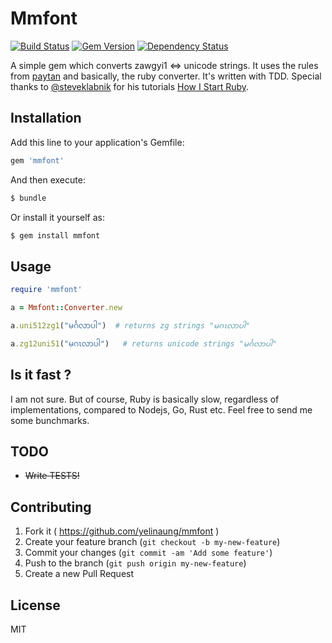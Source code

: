 # Mmfont

[![Build Status](https://travis-ci.org/yelinaung/mmfont.svg)](https://travis-ci.org/yelinaung/mmfont)
[![Gem Version](https://badge.fury.io/rb/mmfont.svg)](http://badge.fury.io/rb/mmfont)
[![Dependency Status](https://gemnasium.com/yelinaung/mmfont.svg)](https://gemnasium.com/yelinaung/mmfont)

A simple gem which converts zawgyi1 <=> unicode strings. It uses the rules from [paytan](https://github.com/trhura/paytan) and basically, the ruby converter.
It's written with TDD. Special thanks to [@steveklabnik](https://github.com/steveklabnik) for his tutorials [How I Start Ruby](http://www.howistart.org/posts/ruby/1).


## Installation

Add this line to your application's Gemfile:

```ruby
gem 'mmfont'
```

And then execute:

```bash
$ bundle
```

Or install it yourself as:

```bash
$ gem install mmfont
```

## Usage

```ruby
require 'mmfont'

a = Mmfont::Converter.new

a.uni512zg1("မင်္ဂလာပါ")  # returns zg strings "မဂၤလာပါ"

a.zg12uni51("မဂၤလာပါ")   # returns unicode strings "မင်္ဂလာပါ"

```

## Is it fast ?
I am not sure. But of course, Ruby is basically slow, regardless of implementations, compared to Nodejs, Go, Rust etc. 
Feel free to send me some bunchmarks.

## TODO
- ~~Write TESTS!~~

## Contributing

1. Fork it ( https://github.com/yelinaung/mmfont )
2. Create your feature branch (`git checkout -b my-new-feature`)
3. Commit your changes (`git commit -am 'Add some feature'`)
4. Push to the branch (`git push origin my-new-feature`)
5. Create a new Pull Request

## License
MIT
